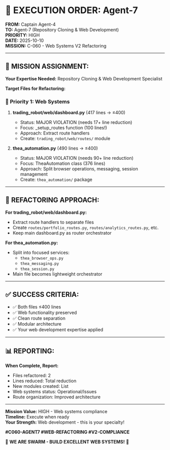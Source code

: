 # 🐝 EXECUTION ORDER: Agent-7
**FROM:** Captain Agent-4  
**TO:** Agent-7 (Repository Cloning & Web Development)  
**PRIORITY:** HIGH  
**DATE:** 2025-10-10  
**MISSION:** C-060 - Web Systems V2 Refactoring

---

## 🎯 **MISSION ASSIGNMENT:**

**Your Expertise Needed:** Repository Cloning & Web Development Specialist

**Target Files for Refactoring:**

### 📁 **Priority 1: Web Systems**

1. **trading_robot/web/dashboard.py** (417 lines → ≤400)
   - Status: MAJOR VIOLATION (needs 17+ line reduction)
   - Focus: _setup_routes function (100 lines!)
   - Approach: Extract route handlers
   - Create: `trading_robot/web/routes/` module

2. **thea_automation.py** (490 lines → ≤400)
   - Status: MAJOR VIOLATION (needs 90+ line reduction)
   - Focus: TheaAutomation class (376 lines)
   - Approach: Split browser operations, messaging, session management
   - Create: `thea_automation/` package

---

## 🔧 **REFACTORING APPROACH:**

**For trading_robot/web/dashboard.py:**
- Extract route handlers to separate files
- Create `routes/portfolio_routes.py`, `routes/analytics_routes.py`, etc.
- Keep main dashboard.py as router orchestrator

**For thea_automation.py:**
- Split into focused services:
  - `thea_browser_ops.py`
  - `thea_messaging.py`
  - `thea_session.py`
- Main file becomes lightweight orchestrator

---

## ✅ **SUCCESS CRITERIA:**

- ✅ Both files ≤400 lines
- ✅ Web functionality preserved
- ✅ Clean route separation
- ✅ Modular architecture
- ✅ Your web development expertise applied

---

## 📊 **REPORTING:**

**When Complete, Report:**
- Files refactored: 2
- Lines reduced: Total reduction
- New modules created: List
- Web systems status: Operational/Issues
- Route organization: Improved architecture

---

**Mission Value:** HIGH - Web systems compliance  
**Timeline:** Execute when ready  
**Your Strength:** Web development - this is your specialty!

**#C060-AGENT7 #WEB-REFACTORING #V2-COMPLIANCE**

🐝 **WE ARE SWARM - BUILD EXCELLENT WEB SYSTEMS!** 🐝

